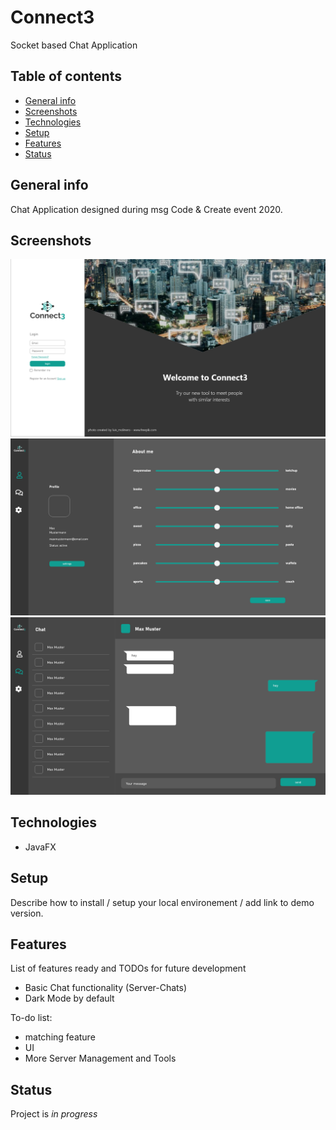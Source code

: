 # Connect3
Socket based Chat Application

## Table of contents
* [General info](#general-info)
* [Screenshots](#screenshots)
* [Technologies](#technologies)
* [Setup](#setup)
* [Features](#features)
* [Status](#status)

## General info
Chat Application designed during msg Code & Create event 2020.

## Screenshots
![Login](./img/Login.png)
![Profile](./img/Profile.png)
![Chat](./img/Chat.png)


## Technologies
* JavaFX

## Setup
Describe how to install / setup your local environement / add link to demo version.

## Features
List of features ready and TODOs for future development
* Basic Chat functionality (Server-Chats)
* Dark Mode by default

To-do list:
* matching feature
* UI
* More Server Management and Tools

## Status
Project is _in progress_
